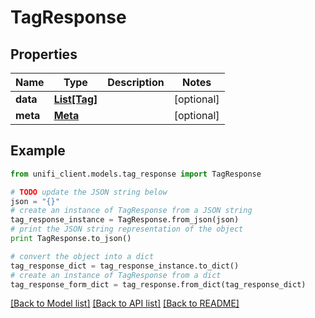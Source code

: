 # TagResponse


## Properties

Name | Type | Description | Notes
------------ | ------------- | ------------- | -------------
**data** | [**List[Tag]**](Tag.md) |  | [optional] 
**meta** | [**Meta**](Meta.md) |  | [optional] 

## Example

```python
from unifi_client.models.tag_response import TagResponse

# TODO update the JSON string below
json = "{}"
# create an instance of TagResponse from a JSON string
tag_response_instance = TagResponse.from_json(json)
# print the JSON string representation of the object
print TagResponse.to_json()

# convert the object into a dict
tag_response_dict = tag_response_instance.to_dict()
# create an instance of TagResponse from a dict
tag_response_form_dict = tag_response.from_dict(tag_response_dict)
```
[[Back to Model list]](../README.md#documentation-for-models) [[Back to API list]](../README.md#documentation-for-api-endpoints) [[Back to README]](../README.md)


